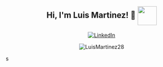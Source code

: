 <h2 align="center"> Hi, I'm Luis Martinez! 👋  <img width="50" align="center" src="https://camo.githubusercontent.com/238f8f33b431118902cdb38d4268c84c8bb2a1b1/68747470733a2f2f6d656469612e67697068792e636f6d2f6d656469612f3166686a3246573036363156334e62324d652f67697068792e676966"  /></h2>

<p align="center">
	<a href="https://www.linkedin.com/in/luis-martinez-529324153/"><img src="https://img.shields.io/badge/-LuisMartinez-blue?style=flat-square&logo=Linkedin&logoColor=white&link=https://www.linkedin.com/in/luis-martinez-529324153/" alt="LinkedIn"></a>
</p>

<p align="center"> <img src="https://github-readme-stats.vercel.app/api?username=LuisMartinez28&show_icons=true&theme=vue" alt="LuisMartinez28" /> </p>
s
